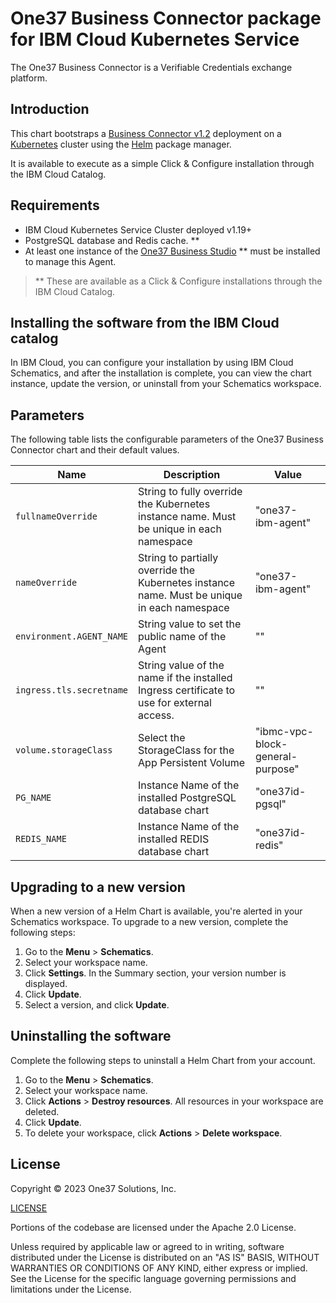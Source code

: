 # One37 Business Connector package for IBM Cloud Kubernetes Service

The One37 Business Connector is a Verifiable Credentials exchange platform.

## Introduction

This chart bootstraps a [Business Connector v1.2]() deployment on a [Kubernetes](https://kubernetes.io) cluster using the [Helm](https://helm.sh) package manager.

It is available to execute as a simple Click & Configure installation through the
IBM Cloud Catalog.

## Requirements

- IBM Cloud Kubernetes Service Cluster deployed  v1.19+
- PostgreSQL database and Redis cache.  **
- At least one instance of the [One37 Business Studio]() ** must be installed to manage this Agent.

> ** These are available as a Click & Configure installations through the IBM Cloud Catalog.

## Installing the software from the IBM Cloud catalog

In IBM Cloud, you can configure your installation by using IBM Cloud Schematics, and
after the installation is complete, you can view the chart instance, update the version,
or uninstall from your Schematics workspace.

## Parameters

The following table lists the configurable parameters of the One37 Business Connector chart and their default values.

| Name                     | Description                                                                                 | Value                            |
|--------------------------|---------------------------------------------------------------------------------------------|----------------------------------|
| `fullnameOverride`       | String to fully override the Kubernetes instance name. Must be unique in each namespace     | "one37-ibm-agent"                |
| `nameOverride`           | String to partially override the Kubernetes instance name. Must be unique in each namespace | "one37-ibm-agent"                |
| `environment.AGENT_NAME` | String value to set the public name of the Agent                                            | ""                               |
| `ingress.tls.secretname` | String value of the name if the installed Ingress certificate to use for external access.   | ""                               |
| `volume.storageClass`    | Select the StorageClass for the App Persistent Volume                                       | "ibmc-vpc-block-general-purpose" |
| `PG_NAME`                | Instance Name of the installed PostgreSQL database chart                                    | "one37id-pgsql"                  |
| `REDIS_NAME`             | Instance Name of the installed REDIS database chart                                         | "one37id-redis"                  |

## Upgrading to a new version

When a new version of a Helm Chart is available, you're alerted in your Schematics workspace. To upgrade to a new version, complete the following steps:

1. Go to the **Menu** > **Schematics**.
2. Select your workspace name.
3. Click **Settings**. In the Summary section, your version number is displayed.
4. Click **Update**.
5. Select a version, and click **Update**.

## Uninstalling the software

Complete the following steps to uninstall a Helm Chart from your account.

1. Go to the **Menu** > **Schematics**.
2. Select your workspace name.
3. Click **Actions** > **Destroy resources**. All resources in your workspace are deleted.
4. Click **Update**.
5. To delete your workspace, click **Actions** > **Delete workspace**.

## License

Copyright &copy; 2023 One37 Solutions, Inc.

[LICENSE](https://raw.githubusercontent.com/FedoraMan137/helm-test/main/LICENSE.md)

Portions of the codebase are licensed under the Apache 2.0 License.

Unless required by applicable law or agreed to in writing, software
distributed under the License is distributed on an "AS IS" BASIS,
WITHOUT WARRANTIES OR CONDITIONS OF ANY KIND, either express or implied.
See the License for the specific language governing permissions and
limitations under the License.
